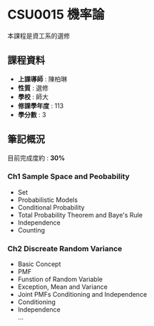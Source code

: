 # CSU0015 機率論  

本課程是資工系的選修  

## 課程資料  

+ **上課導師** : 陳柏琳  
+ **性質** : 選修
+ **學校** : 師大  
+ **修課學年度** : 113  
+ **學分數** : 3  

## 筆記概況  
目前完成度約 : **30%** 
  
### Ch1 Sample Space and Peobability
- Set
- Probabilistic Models
- Conditional Probability
- Total Probability Theorem and Baye's Rule
- Independence  
- Counting  
 
### Ch2 Discreate Random Variance  
- Basic Concept
- PMF
- Funstion of Random Variable
- Exception, Mean and Variance  
- Joint PMFs Conditioning and Independence  
- Conditioning  
- Independence  
...  